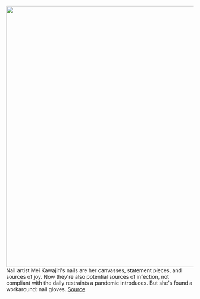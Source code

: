 <img src='https://cdn.vox-cdn.com/thumbor/KALamGga1euSVQlQ-42NN7rfZ0M=/0x0:2025x1350/1200x800/filters:focal(851x513:1175x837)/cdn.vox-cdn.com/uploads/chorus_image/image/66514044/nails.0.jpg' width='700px' /><br/>
Nail artist Mei Kawajiri's nails are her canvasses, statement pieces, and sources of joy. Now they're also potential sources of infection, not compliant with the daily restraints a pandemic introduces. But she's found a workaround: nail gloves.
<a href='https://www.theverge.com/2020/3/17/21181799/nail-artist-instagram-covid-19-coronavirus-mei-kawajiri-surgical-gloves'> Source <a/>